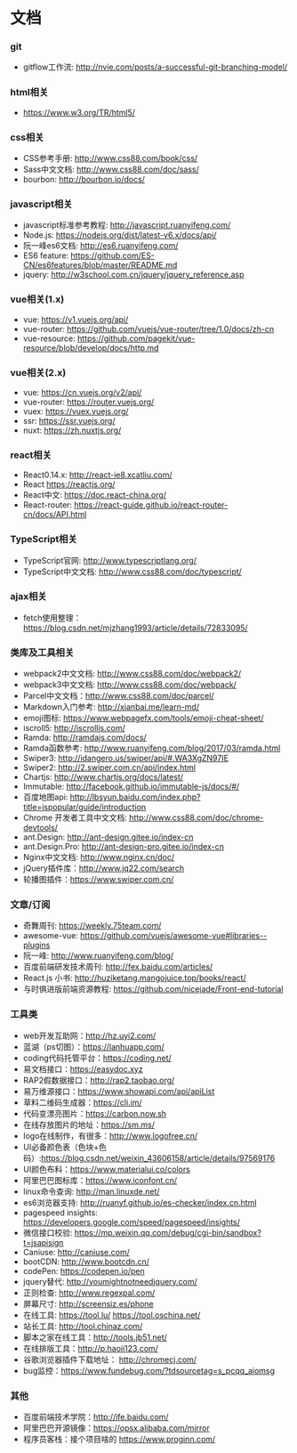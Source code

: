 # 文档

### git
* gitflow工作流: http://nvie.com/posts/a-successful-git-branching-model/

### html相关
* https://www.w3.org/TR/html5/

### css相关
* CSS参考手册: http://www.css88.com/book/css/
* Sass中文文档: http://www.css88.com/doc/sass/
* bourbon: http://bourbon.io/docs/

### javascript相关
* javascript标准参考教程: http://javascript.ruanyifeng.com/
* Node.js: https://nodejs.org/dist/latest-v6.x/docs/api/
* 阮一峰es6文档: http://es6.ruanyifeng.com/
* ES6 feature: https://github.com/ES-CN/es6features/blob/master/README.md
* jquery: http://w3school.com.cn/jquery/jquery_reference.asp


### vue相关(1.x)
* vue: https://v1.vuejs.org/api/
* vue-router: https://github.com/vuejs/vue-router/tree/1.0/docs/zh-cn
* vue-resource: https://github.com/pagekit/vue-resource/blob/develop/docs/http.md

### vue相关(2.x)
* vue: https://cn.vuejs.org/v2/api/
* vue-router: https://router.vuejs.org/
* vuex: https://vuex.vuejs.org/
* ssr: https://ssr.vuejs.org/
* nuxt: https://zh.nuxtjs.org/

### react相关
* React0.14.x: http://react-ie8.xcatliu.com/
* React https://reactjs.org/
* React中文: https://doc.react-china.org/
* React-router: https://react-guide.github.io/react-router-cn/docs/API.html

### TypeScript相关
* TypeScript官网: http://www.typescriptlang.org/
* TypeScript中文文档: http://www.css88.com/doc/typescript/

### ajax相关
* fetch使用整理：https://blog.csdn.net/mjzhang1993/article/details/72833095/

### 类库及工具相关
* webpack2中文文档: http://www.css88.com/doc/webpack2/
* webpack3中文文档: http://www.css88.com/doc/webpack/
* Parcel中文文档：http://www.css88.com/doc/parcel/
* Markdown入门参考: http://xianbai.me/learn-md/
* emoji图标: https://www.webpagefx.com/tools/emoji-cheat-sheet/
* iscroll5: http://iscrolljs.com/
* Ramda: http://ramdajs.com/docs/
* Ramda函数参考: http://www.ruanyifeng.com/blog/2017/03/ramda.html
* Swiper3: http://idangero.us/swiper/api/#.WA3XgZN97IE
* Swiper2: http://2.swiper.com.cn/api/index.html
* Chartjs: http://www.chartjs.org/docs/latest/
* Immutable: http://facebook.github.io/immutable-js/docs/#/
* 百度地图api: http://lbsyun.baidu.com/index.php?title=jspopular/guide/introduction
* Chrome 开发者工具中文文档: http://www.css88.com/doc/chrome-devtools/
* ant.Design: http://ant-design.gitee.io/index-cn
* ant.Design.Pro: http://ant-design-pro.gitee.io/index-cn
* Nginx中文文档: http://www.nginx.cn/doc/
* jQuery插件库：http://www.jq22.com/search
* 轮播图插件：https://www.swiper.com.cn/


### 文章/订阅
* 奇舞周刊: https://weekly.75team.com/
* awesome-vue: https://github.com/vuejs/awesome-vue#libraries--plugins
* 阮一峰: http://www.ruanyifeng.com/blog/
* 百度前端研发技术周刊: http://fex.baidu.com/articles/
* React.js 小书: http://huziketang.mangojuice.top/books/react/
* 与时俱进版前端资源教程: https://github.com/nicejade/Front-end-tutorial

### 工具类
* web开发互助网：http://hz.uyi2.com/
* 蓝湖（ps切图）：https://lanhuapp.com/
* coding代码托管平台：https://coding.net/
* 易文档接口：https://easydoc.xyz
* RAP2假数据接口：http://rap2.taobao.org/
* 易万维源接口：https://www.showapi.com/api/apiList
* 草料二维码生成器：https://cli.im/
* 代码变漂亮图片：https://carbon.now.sh
* 在线存放图片的地址：https://sm.ms/
* logo在线制作，有很多：http://www.logofree.cn/
* UI必备颜色表（色块+色码）:https://blog.csdn.net/weixin_43606158/article/details/97569176
* UI颜色布料：https://www.materialui.co/colors
* 阿里巴巴图标库：https://www.iconfont.cn/
* linux命令查询: http://man.linuxde.net/
* es6浏览器支持: http://ruanyf.github.io/es-checker/index.cn.html
* pagespeed insights: https://developers.google.com/speed/pagespeed/insights/
* 微信接口校验: https://mp.weixin.qq.com/debug/cgi-bin/sandbox?t=jsapisign
* Caniuse: http://caniuse.com/
* bootCDN: http://www.bootcdn.cn/
* codePen: https://codepen.io/pen
* jquery替代: http://youmightnotneedjquery.com/
* 正则检查: http://www.regexpal.com/
* 屏幕尺寸: http://screensiz.es/phone
* 在线工具: https://tool.lu/  https://tool.oschina.net/
* 站长工具: http://tool.chinaz.com/
* 脚本之家在线工具：http://tools.jb51.net/
* 在线排版工具：http://p.haoii123.com/
* 谷歌浏览器插件下载地址： http://chromecj.com/
* bug监控：https://www.fundebug.com/?tdsourcetag=s_pcqq_aiomsg

### 其他
* 百度前端技术学院：http://ife.baidu.com/
* 阿里巴巴开源镜像：https://opsx.alibaba.com/mirror
* 程序员客栈：接个项目啥的 https://www.proginn.com/

